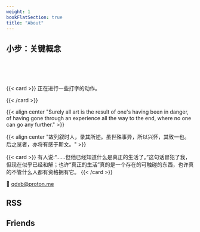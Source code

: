 ```yaml
---
weight: 1
bookFlatSection: true
title: "About"
---
```





## 小步：关键概念
<br>
<br>
<br>

{{< card >}}
正在进行一些打字的动作。

{{< /card >}}






{{< align center "Surely all art is the result of one's having been in danger, of having gone through an experience all the way to the end, where no one can go any further." >}}


{{< align center "故列叙时人，录其所述。虽世殊事异，所以兴怀，其致一也。后之览者，亦将有感于斯文。" >}}

{{< card >}}
有人说:“……但他已经知道什么是真正的生活了。”这句话冒犯了我，但现在似乎已经和解；也许“真正的生活”真的是一个存在的可触碰的东西，也许真的不管什么人都有资格拥有它。
{{< /card >}}

📮 qdxb@proton.me


## RSS

## Friends








